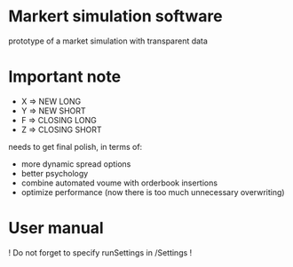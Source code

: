 # Markert simulation software

prototype of a market simulation with transparent data

# Important note

- X => NEW LONG
- Y => NEW SHORT
- F => CLOSING LONG
- Z => CLOSING SHORT

needs to get final polish, in terms of:

- more dynamic spread options
- better psychology
- combine automated voume with orderbook insertions
- optimize performance (now there is too much unnecessary overwriting)

# User manual

! Do not forget to specify runSettings in /Settings !

